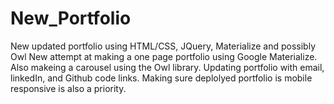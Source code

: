 # New_Portfolio
New updated portfolio using HTML/CSS, JQuery, Materialize and possibly Owl
New attempt at making a one page portfolio using Google Materialize. Also makeing a carousel using the Owl library.
Updating portfolio with email, linkedIn, and Github code links. Making sure deplolyed portfolio is mobile responsive is 
also a priority.
